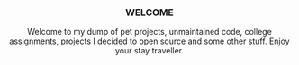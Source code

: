 <h3 align="center">WELCOME</h3>
<p align="center">
  Welcome to my dump of pet projects, unmaintained code, college assignments, projects I decided to open source and some other stuff. Enjoy your stay traveller.
</p>
